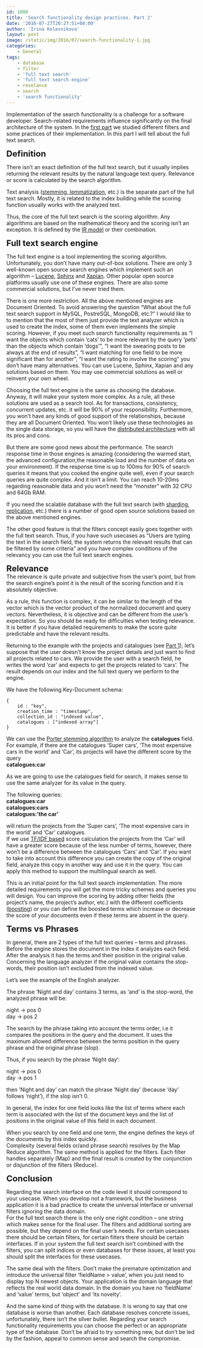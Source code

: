 ```yaml
---
id: 1808
title: 'Search functionality design practices. Part 2'
date: '2016-07-27T20:27:51+08:00'
author: 'Irina Kolesnikova'
layout: post
image: /static/img/2016/07/search-functionality-1.jpg
categories:
    - General
tags:
    - database
    - filter
    - 'full text search'
    - 'full text search engine'
    - revelance
    - search
    - 'search functionality'
---
```


Implementation of the search functionality is a challenge for a software developer. Search-related requirements influence significantly on the final architecture of the system. In the [first part](http://www.issart.com/blog/search-functionality-design-practices-part-1/) we studied different filters and some practices of their implementation. In this part I will tell about the full text search.

**<span style="font-size: 22px;">Definition</span>**

There isn’t an exact definition of the full text search, but it usually implies returning the relevant results by the natural language text query. Relevance or score is calculated by the search algorithm.

Text analysis ([stemming, lemmatization](http://nlp.stanford.edu/IR-book/html/htmledition/stemming-and-lemmatization-1.html), etc.) is the separate part of the full text search. Mostly, it is related to the index building while the scoring function usually works with the analyzed text.

Thus, the core of the full text search is the scoring algorithm. Any algorithms are based on the mathematical theory and the scoring isn’t an exception. It is defined by the [IR model](http://wwwhome.cs.utwente.nl/~hiemstra/papers/IRModelsTutorial-draft.pdf) or their combination.

**<span style="font-size: 22px;">Full text search engine</span>**

The full text engine is a tool implementing the scoring algorithm. Unfortunately, you don’t have many out-of-box solutions. There are only 3 well-known open source search engines which implement such an algorithm – [Lucene](https://lucene.apache.org/core/), [Sphinx](http://sphinxsearch.com/) and [Xapian](https://xapian.org/). Other popular open source platforms usually use one of these engines. There are also some commercial solutions, but I’ve never tried them.

There is one more restriction. All the above mentioned engines are Document Oriented. To avoid answering the question “What about the full text search support in MySQL, PostreSQL, MongoDB, etc.?” I would like to to mention that the most of them just provide the text analyzer which is used to create the index, some of them even implements the simple scoring. However, if you meet such search functionality requirements as “I want the objects which contain ‘cats’ to be more relevant by the query ‘pets’ than the objects which contain ‘dogs'”, “I want the swearing posts to be always at the end of results”, “I want matching for one field to be more significant than for another”, “I want the rating to involve the scoring” you don’t have many alternatives. You can use Lucene, Sphinx, Xapian and any solutions based on them. You may use commercial solutions as well or reinvent your own wheel.

Choosing the full text engine is the same as choosing the database. Anyway, it will make your system more complex. As a rule, all these solutions are used as a search tool. As for transactions, consistency, concurrent updates, etc. it will be 90% of your responsibility. Furthermore, you won’t have any kinds of good support of the relationships, because they are all Document Oriented. You won’t likely use these technologies as the single data storage, so you will have the [distributed architecture](http://www.tutorialspoint.com/software_architecture_design/distributed_architecture.htm) with all its pros and cons.

But there are some good news about the performance. The search response time in those engines is amazing (considering the warmed start, the advanced configuration,the reasonable load and the number of data on your environment). If the response time is up to 100ms for 90% of search queries it means that you cooked the engine quite well, even if your search queries are quite complex. And it isn’t a limit. You can reach 10-20ms regarding reasonable data and you won’t need the “monster” with 32 CPU and 64Gb RAM.

If you need the scalable database with the full text search (with [sharding](http://searchcloudcomputing.techtarget.com/definition/sharding), [replication](http://searchsqlserver.techtarget.com/definition/database-replication), etc.) there is a number of good open source solutions based on the above mentioned engines.

The other good feature is that the filters concept easily goes together with the full text search. Thus, if you have such usecases as “Users are typing the text in the search field, the system returns the relevant results that can be filtered by some criteria” and you have complex conditions of the relevancy you can use the full text search engines.

**<span style="font-size: 22px;">Relevance</span>**  
The relevance is quite private and subjective from the user’s point, but from the search engine’s point it is the result of the scoring function and it is absolutely objective.

As a rule, this function is complex, it can be similar to the length of the vector which is the vector product of the normalized document and query vectors. Nevertheless, it is objective and can be different from the user’s expectation. So you should be ready for difficulties when testing relevance. It is better if you have detailed requirements to make the score quite predictable and have the relevant results.

Returning to the example with the projects and catalogues (see [Part 1](http://www.issart.com/blog/search-functionality-design-practices-part-1/)), let’s suppose that the user doesn’t know the project details and just want to find all projects related to cars. We provide the user with a search field, he writes the word ‘car’ and expects to get the projects related to ‘cars’. The result depends on our index and the full text query we perform to the engine.

We have the following Key-Document schema:

```
{
    id : "key",
    creation_time : "timestamp",
    collection_id : "indexed value",
    catalogues : ["indexed array"]
}
```

We can use the [Porter stemming algorithm](http://snowball.tartarus.org/algorithms/porter/stemmer.html) to analyze the **catalogues** field. For example, if there are the catalogues ‘Super cars’, ‘The most expensive cars in the world’ and ‘Car’, its projects will have the different score by the query  
**catalogues:car**

As we are going to use the catalogues field for search, it makes sense to use the same analyzer for its value in the query.

The following queries:  
**catalogues:car**  
**catalogues:cars**  
**catalogues:’the car’**

will return the projects from the ‘Super cars’, ‘The most expensive cars in the world’ and ‘Car’ catalogues.  
If we use [TF/IDF based](https://lucene.apache.org/core/4_0_0/core/org/apache/lucene/search/similarities/TFIDFSimilarity.html) score calculation the projects from the ‘Car’ will have a greater score because of the less number of terms, however, there won’t be a difference between the catalogues ‘Cars’ and ‘Car’. If you want to take into account this difference you can create the copy of the original field, analyze this copy in another way and use it in the query. You can apply this method to support the multilingual search as well.

This is an initial point for the full text search implementation. The more detailed requirements you will get the more tricky schemes and queries you will design. You can improve the scoring by adding other fields (the project’s name, the project’s author, etc.) with the different coefficients ([boosting](http://www.analyticsvidhya.com/blog/2015/11/quick-introduction-boosting-algorithms-machine-learning/)) or you can define the boosted terms which increase or decrease the score of your documents even if these terms are absent in the query.

**<span style="font-size: 22px;">Terms vs Phrases</span>**

In general, there are 2 types of the full text queries – terms and phrases. Before the engine stores the document in the index it analyzes each field. After the analysis it has the terms and their position in the original value. Concerning the language analyzer if the original value contains the stop-words, their position isn’t excluded from the indexed value.

Let’s see the example of the English analyzer.

The phrase ‘Night and day’ contains 3 terms, as ‘and’ is the stop-word, the analyzed phrase will be:

night -&gt; pos 0  
day -&gt; pos 2

The search by the phrase taking into account the terms order, i.e it compares the positions in the query and the document. It uses the maximum allowed difference between the terms position in the query phrase and the original phrase (slop).

Thus, if you search by the phrase ‘Night day’:

night -&gt; pos 0  
day -&gt; pos 1

then ‘Night and day’ can match the phrase ‘Night day’ (because ‘day’ follows ‘night’), if the slop isn’t 0.

In general, the index for one field looks like the list of terms where each term is associated with the list of the document keys and the list of positions in the original value of this field in each document.

When you search by one field and one term, the engine defines the keys of the documents by this index quickly.  
Complexity (several fields or/and phrase search) resolves by the Map Reduce algorithm. The same method is applied for the filters. Each filter handles separately (Map) and the final result is created by the conjunction or disjunction of the filters (Reduce).

**<span style="font-size: 22px;">Conclusion</span>**

Regarding the search interface on the code level it should correspond to your usecase. When you develop not a framework, but the business application it is a bad practice to create the universal interface or universal filters ignoring the data domain.  
For the full text search there is the only one right condition – one string which makes sense for the final user. The filters and additional sorting are possible, but they depend on the final user’s needs. For certain usecases there should be certain filters, for certain filters there should be certain interfaces. If in your system the full text search isn’t combined with the filters, you can split indices or even databases for these issues, at least you should split the interfaces for these usecases.

The same deal with the filters. Don’t make the premature optimization and introduce the universal filter ‘fieldName &gt; value’, when you just need to display top N newest objects. Your application is the domain language that reflects the real world data domain. In the domain you have no ‘fieldName’ and ‘value’ terms, but ‘object’ and ‘its novelty’.

And the same kind of thing with the database. It is wrong to say that one database is worse than another. Each database resolves concrete issues, unfortunately, there isn’t the silver bullet. Regarding your search functionality requirements you can choose the perfect or an appropriate type of the database. Don’t be afraid to try something new, but don’t be led by the fashion, appeal to common sense and search the compromise.